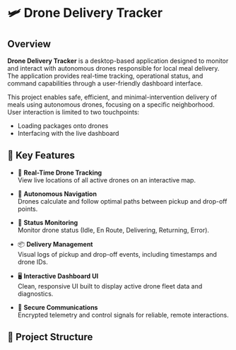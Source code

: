 # 🛩️ Drone Delivery Tracker

## Overview

**Drone Delivery Tracker** is a desktop-based application designed to monitor and interact with autonomous drones responsible for local meal delivery. The application provides real-time tracking, operational status, and command capabilities through a user-friendly dashboard interface.

This project enables safe, efficient, and minimal-intervention delivery of meals using autonomous drones, focusing on a specific neighborhood. User interaction is limited to two touchpoints:
- Loading packages onto drones
- Interfacing with the live dashboard

## 🚀 Key Features

- 📍 **Real-Time Drone Tracking**  
  View live locations of all active drones on an interactive map.

- 🧠 **Autonomous Navigation**  
  Drones calculate and follow optimal paths between pickup and drop-off points.

- 🧭 **Status Monitoring**  
  Monitor drone status (Idle, En Route, Delivering, Returning, Error).

- 📦 **Delivery Management**  
  Visual logs of pickup and drop-off events, including timestamps and drone IDs.

- 🖥️ **Interactive Dashboard UI**  
  Clean, responsive UI built to display active drone fleet data and diagnostics.

- 🔐 **Secure Communications**  
  Encrypted telemetry and control signals for reliable, remote interactions.

## 📂 Project Structure
